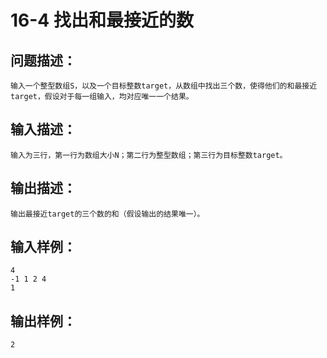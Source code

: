 # 16-4 找出和最接近的数

## 问题描述：
	输入一个整型数组S，以及一个目标整数target，从数组中找出三个数，使得他们的和最接近target，假设对于每一组输入，均对应唯一一个结果。
## 输入描述：
	输入为三行，第一行为数组大小N；第二行为整型数组；第三行为目标整数target。
## 输出描述：
	输出最接近target的三个数的和（假设输出的结果唯一）。
## 输入样例：
	4
	-1 1 2 4
	1
## 输出样例：
	2